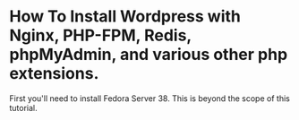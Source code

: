 # How To Install Wordpress with Nginx, PHP-FPM, Redis, phpMyAdmin, and various other php extensions.
First you'll need to install Fedora Server 38. This is beyond the scope of this tutorial.
